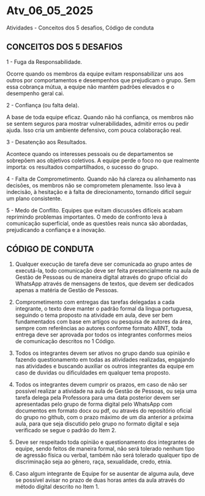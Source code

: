 # Atv_06_05_2025
Atividades - Conceitos dos 5 desafios, Código de conduta

## CONCEITOS DOS 5 DESAFIOS

1 - Fuga da Responsabilidade.

Ocorre quando os membros da equipe evitam responsabilizar uns aos outros por comportamentos e desempenhos que prejudicam o grupo. Sem essa cobrança mútua, a equipe não mantém padrões elevados e o desempenho geral cai.

2 - Confiança (ou falta dela).
 
A base de toda equipe eficaz. Quando não há confiança, os membros não se sentem seguros para mostrar vulnerabilidades, admitir erros ou pedir ajuda. Isso cria um ambiente defensivo, com pouca colaboração real.

3 - Desatenção aos Resultados.

Acontece quando os interesses pessoais ou de departamentos se sobrepõem aos objetivos coletivos. A equipe perde o foco no que realmente importa: os resultados compartilhados, o sucesso do grupo.

4 - Falta de Comprometimento.
Quando não há clareza ou alinhamento nas decisões, os membros não se comprometem plenamente. Isso leva à indecisão, à hesitação e à falta de direcionamento, tornando difícil seguir um plano consistente.

5 - Medo de Conflito.
Equipes que evitam discussões difíceis acabam reprimindo problemas importantes. O medo de confronto leva à comunicação superficial, onde as questões reais nunca são abordadas, prejudicando a confiança e a inovação.

## CÓDIGO DE CONDUTA
 
1. Qualquer execução de tarefa deve ser comunicada ao grupo antes de executá-la, todo comunicação deve ser feita presencialmente na aula de Gestão de Pessoas ou de maneira digital através do grupo oficial do WhatsApp através de mensagens de textos, que devem ser dedicados apenas a matéria de Gestão de Pessoas.

2. Comprometimento com entregas das tarefas delegadas a cada integrante, o texto deve manter o padrão formal da língua portuguesa, seguindo o tema proposto na atividade em aula, deve ser bem fundamentados com base em artigos ou pesquisa de autores da área, sempre com referências ao autores conforme formato ABNT, toda entrega deve ser aprovada por todos os integrantes conformes meios de comunicação descritos no 1 Código.

3. Todos os integrantes devem ser ativos no grupo dando sua opinião e fazendo questionamento em todas as atividades realizadas, engajando nas atividades e buscando auxiliar os outros integrantes da equipe em caso de duvidas ou dificuldades em qualquer tema proposto.

4. Todos os integrantes devem cumprir os prazos, em caso de não ser possível realizar a atividade na aula de Gestão de Pessoas, ou seja uma tarefa delega pela Professora para uma data posterior devem ser apresentadas pelo grupo de forma digital pelo WhatsApp com documentos em formato docx ou pdf, ou através do repositório oficial do grupo no github, com o prazo máximo de um dia anterior a próxima aula, para que seja discutido pelo grupo no formato digital e seja verificado se segue o padrão do Item 2.

5. Deve ser respeitado toda opinião e questionamento dos integrantes de equipe, sendo feitos de maneira formal, não será tolerado nenhum tipo de agressão física ou verbal, também não será tolerado qualquer tipo de discriminação seja ao gênero, raça, sexualidade, credo, etnia.

6. Caso algum integrante de Equipe for se ausentar de alguma aula, deve se possível avisar no prazo de duas horas antes da aula através do método digital descrito no Item 1.
